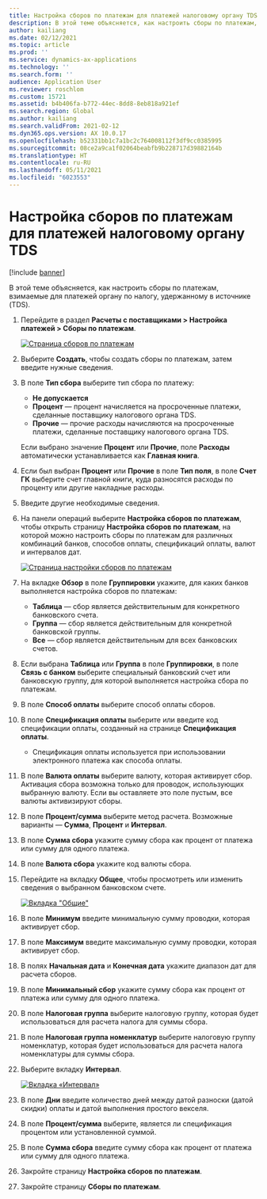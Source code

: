 ```yaml
---
title: Настройка сборов по платежам для платежей налоговому органу TDS
description: В этой теме объясняется, как настроить сборы по платежам, взимаемые для платежей органу по налогу, удержанному в источнике (TDS).
author: kailiang
ms.date: 02/12/2021
ms.topic: article
ms.prod: ''
ms.service: dynamics-ax-applications
ms.technology: ''
ms.search.form: ''
audience: Application User
ms.reviewer: roschlom
ms.custom: 15721
ms.assetid: b4b406fa-b772-44ec-8dd8-8eb818a921ef
ms.search.region: Global
ms.author: kailiang
ms.search.validFrom: 2021-02-12
ms.dyn365.ops.version: AX 10.0.17
ms.openlocfilehash: b52331bb1c7a1bc2c764008112f3df9cc0385995
ms.sourcegitcommit: 08ce2a9ca1f02064beabfb9b228717d39882164b
ms.translationtype: HT
ms.contentlocale: ru-RU
ms.lasthandoff: 05/11/2021
ms.locfileid: "6023553"
---
```

# <a name="set-up-payment-fees-for-tds-authority-payments"></a>Настройка сборов по платежам для платежей налоговому органу TDS

[!include [banner](../includes/banner.md)]

В этой теме объясняется, как настроить сборы по платежам, взимаемые для платежей органу по налогу, удержанному в источнике (TDS).

1. Перейдите в раздел **Расчеты с поставщиками \> Настройка платежей \> Сборы по платежам**.

    [![Страница сборов по платежам](./media/apac-ind-TDS-28.png)](./media/apac-ind-TDS-28.png)

2. Выберите **Создать**, чтобы создать сборы по платежам, затем введите нужные сведения.
3. В поле **Тип сбора** выберите тип сбора по платежу:

    - **Не допускается**
    - **Процент** — процент начисляется на просроченные платежи, сделанные поставщику налогового органа TDS.
    - **Прочие** — прочие расходы начисляются на просроченные платежи, сделанные поставщику налогового органа TDS.

    Если выбрано значение **Процент** или **Прочие**, поле **Расходы** автоматически устанавливается как **Главная книга**.

4. Если был выбран **Процент** или **Прочие** в поле **Тип поля**, в поле **Счет ГК** выберите счет главной книги, куда разносятся расходы по проценту или другие накладные расходы.
5. Введите другие необходимые сведения.
6. На панели операций выберите **Настройка сборов по платежам**, чтобы открыть страницу **Настройка сборов по платежам**, на которой можно настроить сборы по платежам для различных комбинаций банков, способов оплаты, спецификаций оплаты, валют и интервалов дат.

    [![Страница настройки сборов по платежам](./media/apac-ind-TDS-21.png)](./media/apac-ind-TDS-21.png)

7. На вкладке **Обзор** в поле **Группировки** укажите, для каких банков выполняется настройка сборов по платежам:

    - **Таблица** — сбор является действительным для конкретного банковского счета.
    - **Группа** — сбор является действительным для конкретной банковской группы.
    - **Все** — сбор является действительным для всех банковских счетов.

8. Если выбрана **Таблица** или **Группа** в поле **Группировки**, в поле **Связь с банком** выберите специальный банковский счет или банковскую группу, для которой выполняется настройка сбора по платежам.
9. В поле **Способ оплаты** выберите способ оплаты сборов.
10. В поле **Спецификация оплаты** выберите или введите код спецификации оплаты, созданный на странице **Спецификация оплаты**.
    - Спецификация оплаты используется при использовании электронного платежа как способа оплаты.
12. В поле **Валюта оплаты** выберите валюту, которая активирует сбор. Активация сбора возможна только для проводок, использующих выбранную валюту. Если вы оставляете это поле пустым, все валюты активизируют сборы.
13. В поле **Процент/сумма** выберите метод расчета. Возможные варианты — **Сумма**, **Процент** и **Интервал**.
14. В поле **Сумма сбора** укажите сумму сбора как процент от платежа или сумму для одного платежа.
15. В поле **Валюта сбора** укажите код валюты сбора.
16. Перейдите на вкладку **Общее**, чтобы просмотреть или изменить сведения о выбранном банковском счете.

    [![Вкладка "Общие"](./media/apac-ind-TDS-22.png)](./media/apac-ind-TDS-22.png)

16. В поле **Минимум** введите минимальную сумму проводки, которая активирует сбор.
17. В поле **Максимум** введите максимальную сумму проводки, которая активирует сбор.
18. В полях **Начальная дата** и **Конечная дата** укажите диапазон дат для расчета сборов.
19. В поле **Минимальный сбор** укажите сумму сбора как процент от платежа или сумму для одного платежа.
20. В поле **Налоговая группа** выберите налоговую группу, которая будет использоваться для расчета налога для суммы сбора.
21. В поле **Налоговая группа номенклатур** выберите налоговую группу номенклатур, которая будет использоваться для расчета налога номенклатуры для суммы сбора.
22. Выберите вкладку **Интервал**. 

    [![Вкладка «Интервал»](./media/apac-ind-TDS-23.png)](./media/apac-ind-TDS-23.png)

23. В поле **Дни** введите количество дней между датой разноски (датой скидки) оплаты и датой выполнения простого векселя.
24. В поле **Процент/сумма** выберите, является ли спецификация процентом или установленной суммой.
25. В поле **Сумма сбора** введите сумму сбора как процент от платежа или сумму для одного платежа.
26. Закройте страницу **Настройка сборов по платежам**.
27. Закройте страницу **Сборы по платежам**.
